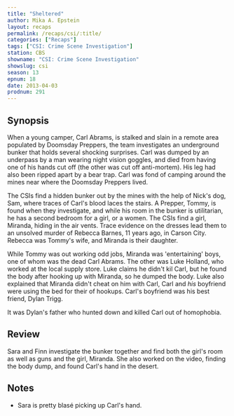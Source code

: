```yaml
---
title: "Sheltered"
author: Mika A. Epstein
layout: recaps
permalink: /recaps/csi/:title/
categories: ["Recaps"]
tags: ["CSI: Crime Scene Investigation"]
station: CBS
showname: "CSI: Crime Scene Investigation"
showslug: csi
season: 13
epnum: 18
date: 2013-04-03
prodnum: 291
---
```


## Synopsis

When a young camper, Carl Abrams, is stalked and slain in a remote area populated by Doomsday Preppers, the team investigates an underground bunker that holds several shocking surprises. Carl was dumped by an underpass by a man wearing night vision goggles, and died from having one of his hands cut off (the other was cut off anti-mortem). His leg had also been ripped apart by a bear trap. Carl was fond of camping around the mines near where the Doomsday Preppers lived.

The CSIs find a hidden bunker out by the mines with the help of Nick's dog, Sam, where traces of Carl's blood laces the stairs. A Prepper, Tommy, is found when they investigate, and while his room in the bunker is utilitarian, he has a second bedroom for a girl, or a women. The CSIs find a girl, Miranda, hiding in the air vents. Trace evidence on the dresses lead them to an unsolved murder of Rebecca Barnes, 11 years ago, in Carson City. Rebecca was Tommy's wife, and Miranda is their daughter.

While Tommy was out working odd jobs, Miranda was 'entertaining' boys, one of whom was the dead Carl Abrams. The other was Luke Holland, who worked at the local supply store. Luke claims he didn't kil Carl, but he found the body after hooking up with Miranda, so he dumped the body. Luke also explained that Miranda didn't cheat on him with Carl, Carl and *his* boyfriend were using the bed for their of hookups. Carl's boyfriend was his best friend, Dylan Trigg.

It was Dylan's father who hunted down and killed Carl out of homophobia.

## Review

Sara and Finn investigate the bunker together and find both the girl's room as well as guns and the girl, Miranda. She also worked on the video, finding the body dump, and found Carl's hand in the desert.

## Notes

* Sara is pretty blasé picking up Carl's hand.
